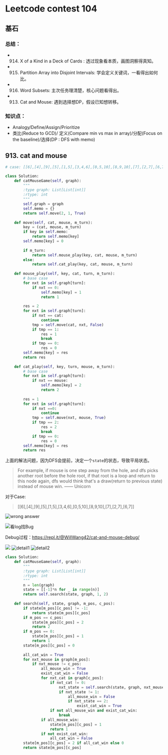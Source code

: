 
# Leetcode contest 104 

## 基石


### 总结：

* 914. X of a Kind in a Deck of Cards : 透过现象看本质，画图洞察得真知。
* 915. Partition Array into Disjoint Intervals: 学会定义关键词，一看得出如何比。
* 916. Word Subsets: 主次任务理清楚，核心问题看得出。
* 913. Cat and Mouse: 遇到选择想DP，假设已知想转移。
 
### 知识点：

- Analogy/Define/Assign/Prioritize
- 类比(Reduce to GCD)/ 定义(Compare min vs max in array)/分配(Focus on the baseline)/选择(DP : DFS with memo)

## 913. cat and mouse 

``` python 
# case: [[6],[4],[9],[5],[1,5],[3,4,6],[0,5,10],[8,9,10],[7],[2,7],[6,7]]

class Solution:
    def catMouseGame(self, graph):
        """
        :type graph: List[List[int]]
        :rtype: int
        """
        self.graph = graph 
        self.memo = {}
        return self.move(2, 1, True)
        
    def move(self, cat, mouse, m_turn):
        key = (cat, mouse, m_turn)
        if key in self.memo:
            return self.memo[key]
        self.memo[key] = 0
        
        if m_turn:
            return self.mouse_play(key, cat, mouse, m_turn)
        else:
            return self.cat_play(key, cat, mouse, m_turn)
        
    def mouse_play(self, key, cat, turn, m_turn):
        # base case 
        for nxt in self.graph[turn]:
            if nxt == 0:
                self.memo[key] = 1
                return 1
        
        res = 2
        for nxt in self.graph[turn]:
            if nxt == cat:
                continue 
            tmp = self.move(cat, nxt, False)
            if tmp == 1:
                res = 1
                break
            if tmp == 0:
                res = 0
        self.memo[key] = res 
        return res 
    
    def cat_play(self, key, turn, mouse, m_turn):
        # base case 
        for nxt in self.graph[turn]:
            if nxt == mouse:
                self.memo[key] = 2
                return 2
            
        res = 1 
        for nxt in self.graph[turn]:
            if nxt ==0:
                continue 
            tmp = self.move(nxt, mouse, True)
            if tmp == 2:
                res = 2
                break 
            if tmp == 0:
                res = 0
        self.memo[key] = res 
        return res
```

上面的解法问题，因为DFS会提前，决定一个`state`的状态，导致平局状态。

> For example, if mouse is one step away from the hole, and dfs picks another root before the hole root, if that root is a loop and return to this node again, dfs would think that's a draw(return to previous state) instead of mouse win.  —— Unicorn

对于Case: 

> [[6],[4],[9],[5],[1,5],[3,4,6],[0,5,10],[8,9,10],[7],[2,7],[6,7]]

![wrong answer](https://i.imgur.com/HLEZs3W.png)

![看log找Bug](https://i.imgur.com/2WfskGM.jpg) 
 
Debug过程：https://repl.it/@WillWang42/cat-and-mouse-debug/

![](https://i.imgur.com/SoaTYNA.png)
![detail1](https://i.imgur.com/fhJwL66.png)
![detail2](https://i.imgur.com/H5tN79m.png)

``` python 
class Solution:
    def catMouseGame(self, graph):
        """
        :type graph: List[List[int]]
        :rtype: int
        """
        n = len(graph)
        state = [[-1]*n for _ in range(n)]
        return self.search(state, graph, 1, 2)
    
    def search(self, state, graph, m_pos, c_pos):
        if state[m_pos][c_pos] != -1:
            return state[m_pos][c_pos]
        if m_pos == c_pos:
            state[m_pos][c_pos] = 2
            return 2
        if m_pos == 0:
            state[m_pos][c_pos] = 1
            return 1
        state[m_pos][c_pos] = 0
        
        all_cat_win = True 
        for nxt_mouse in graph[m_pos]:
            if nxt_mouse != c_pos:
                all_mouse_win = True 
                exist_cat_win = False 
                for nxt_cat in graph[c_pos]:
                    if nxt_cat != 0:
                        nxt_state = self.search(state, graph, nxt_mouse, nxt_cat)
                        if nxt_state != 1:
                            all_mouse_win = False 
                            if nxt_state == 2:
                                exist_cat_win = True 
                    if not all_mouse_win and exist_cat_win:
                        break 
                if all_mouse_win:
                    state[m_pos][c_pos] = 1
                    return 1
                if not exist_cat_win:
                    all_cat_win = False 
        state[m_pos][c_pos] = 2 if all_cat_win else 0
        return state[m_pos][c_pos]
```

